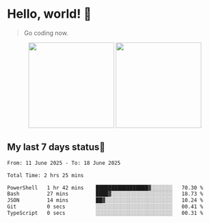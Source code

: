 # Hello, world! 🥰
> Go coding now.

<div align="center">
<div><img src="https://github-readme-stats.vercel.app/api?username=Xrondev&count_private=true" height="200px"/> <img src="https://github-readme-stats.vercel.app/api/top-langs/?username=Xrondev" height="200px"/></div>
</div>
<div align="center"></div>  

## My last 7 days status🧐

<!--START_SECTION:waka-->

```txt
From: 11 June 2025 - To: 18 June 2025

Total Time: 2 hrs 25 mins

PowerShell   1 hr 42 mins    █████████████████▓░░░░░░░   70.30 %
Bash         27 mins         ████▓░░░░░░░░░░░░░░░░░░░░   18.73 %
JSON         14 mins         ██▓░░░░░░░░░░░░░░░░░░░░░░   10.24 %
Git          0 secs          ░░░░░░░░░░░░░░░░░░░░░░░░░   00.41 %
TypeScript   0 secs          ░░░░░░░░░░░░░░░░░░░░░░░░░   00.31 %
```

<!--END_SECTION:waka-->
